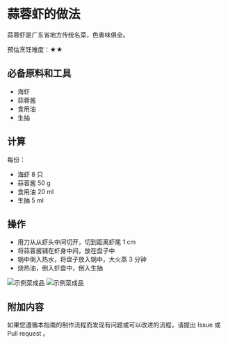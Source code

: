 # 蒜蓉虾的做法

蒜蓉虾是广东省地方传统名菜，色香味俱全。

预估烹饪难度：★★

## 必备原料和工具

* 海虾
* 蒜蓉酱
* 食用油
* 生抽

## 计算

每份：

* 海虾 8 只
* 蒜蓉酱 50 g
* 食用油 20 ml
* 生抽 5 ml

## 操作

* 用刀从从虾头中间切开，切到距离虾尾 1 cm
* 将蒜蓉酱铺在虾身中间，放在盘子中
* 锅中倒入热水，将盘子放入锅中，大火蒸 3 分钟
* 烧热油，倒入虾盘中，倒入生抽

![示例菜成品](IMG-20240913214335476.jpeg)
![示例菜成品](IMG-20240913214338059.jpeg)

## 附加内容

如果您遵循本指南的制作流程而发现有问题或可以改进的流程，请提出 Issue 或 Pull request 。
